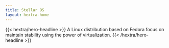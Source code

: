 ```yaml
---
title: Stellar OS
layout: hextra-home
---
```


{{< hextra/hero-headline >}}
A Linux distribution based on Fedora focus on maintain stability using the power of virtualization.
{{< /hextra/hero-headline >}}
